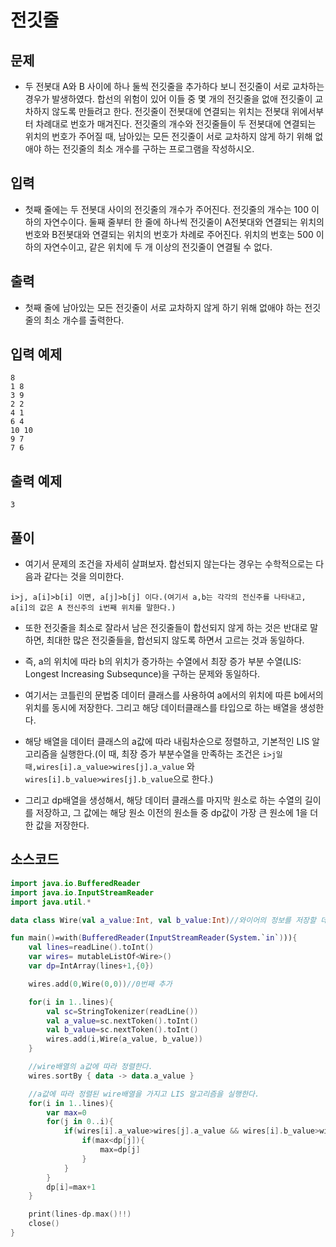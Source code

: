 # 전깃줄

## 문제

* 두 전봇대 A와 B 사이에 하나 둘씩 전깃줄을 추가하다 보니 전깃줄이 서로 교차하는 경우가 발생하였다. 합선의 위험이 있어 이들 중 몇 개의 전깃줄을 없애 전깃줄이 교차하지 않도록 만들려고 한다.
전깃줄이 전봇대에 연결되는 위치는 전봇대 위에서부터 차례대로 번호가 매겨진다. 전깃줄의 개수와 전깃줄들이 두 전봇대에 연결되는 위치의 번호가 주어질 때, 남아있는 모든 전깃줄이 서로 교차하지 않게 하기 위해 없애야 하는 전깃줄의 최소 개수를 구하는 프로그램을 작성하시오.

## 입력

* 첫째 줄에는 두 전봇대 사이의 전깃줄의 개수가 주어진다. 전깃줄의 개수는 100 이하의 자연수이다. 둘째 줄부터 한 줄에 하나씩 전깃줄이 A전봇대와 연결되는 위치의 번호와 B전봇대와 연결되는 위치의 번호가 차례로 주어진다. 위치의 번호는 500 이하의 자연수이고, 같은 위치에 두 개 이상의 전깃줄이 연결될 수 없다. 

## 출력

* 첫째 줄에 남아있는 모든 전깃줄이 서로 교차하지 않게 하기 위해 없애야 하는 전깃줄의 최소 개수를 출력한다.

## 입력 예제

```
8
1 8
3 9
2 2
4 1
6 4
10 10
9 7
7 6
```

## 출력 예제

```3```

## 풀이

* 여기서 문제의 조건을 자세히 살펴보자. 합선되지 않는다는 경우는 수학적으로는 다음과 같다는 것을 의미한다.

```i>j, a[i]>b[i] 이면, a[j]>b[j] 이다.(여기서 a,b는 각각의 전신주를 나타내고, a[i]의 값은 A 전신주의 i번째 위치를 말한다.)```

* 또한 전깃줄을 최소로 잘라서 남은 전깃줄들이 합선되지 않게 하는 것은 반대로 말하면, 최대한 많은 전깃줄들을, 합선되지 않도록 하면서 고르는 것과 동일하다.

* 즉, a의 위치에 따라 b의 위치가 증가하는 수열에서 최장 증가 부분 수열(LIS: Longest Increasing Subsequnce)을 구하는 문제와 동일하다.

* 여기서는 코틀린의 문법중 데이터 클래스를 사용하여 a에서의 위치에 따른 b에서의 위치를 동시에 저장한다. 그리고 해당 데이터클래스를 타입으로 하는 배열을 생성한다.

* 해당 배열을 데이터 클래스의 a값에 따라 내림차순으로 정렬하고, 기본적인 LIS 알고리즘을 실행한다.(이 때, 최장 증가 부분수열을 만족하는 조건은 ```i>j일 때,wires[i].a_value>wires[j].a_value``` 와 ```wires[i].b_value>wires[j].b_value```으로 한다.)

* 그리고 dp배열을 생성해서, 해당 데이터 클래스를 마지막 원소로 하는 수열의 길이를 저장하고, 그 값에는 해당 원소 이전의 원소들 중 dp값이 가장 큰 원소에 1을 더한 값을 저장한다.

## 소스코드

```kotlin
import java.io.BufferedReader
import java.io.InputStreamReader
import java.util.*

data class Wire(val a_value:Int, val b_value:Int)//와이어의 정보를 저장할 데이터 클래스

fun main()=with(BufferedReader(InputStreamReader(System.`in`))){
    val lines=readLine().toInt()
    var wires= mutableListOf<Wire>()
    var dp=IntArray(lines+1,{0})

    wires.add(0,Wire(0,0))//0번째 추가

    for(i in 1..lines){
        val sc=StringTokenizer(readLine())
        val a_value=sc.nextToken().toInt()
        val b_value=sc.nextToken().toInt()
        wires.add(i,Wire(a_value, b_value))
    }

    //wire배열의 a값에 따라 정렬한다.
    wires.sortBy { data -> data.a_value }

    //a값에 따라 정렬된 wire배열을 가지고 LIS 알고리즘을 실행한다.
    for(i in 1..lines){
        var max=0
        for(j in 0..i){
            if(wires[i].a_value>wires[j].a_value && wires[i].b_value>wires[j].b_value){
                if(max<dp[j]){
                    max=dp[j]
                }
            }
        }
        dp[i]=max+1
    }

    print(lines-dp.max()!!)
    close()
}
```
